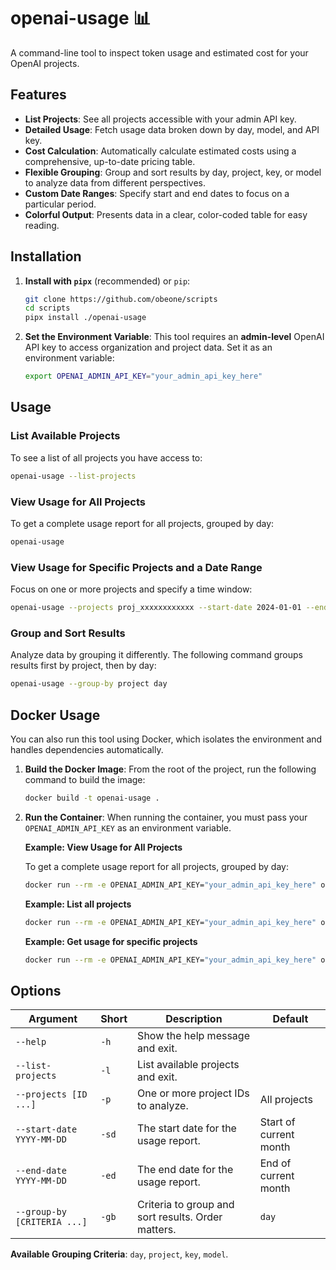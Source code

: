 # openai-usage 📊

A command-line tool to inspect token usage and estimated cost for your OpenAI projects.

## Features

- **List Projects**: See all projects accessible with your admin API key.
- **Detailed Usage**: Fetch usage data broken down by day, model, and API key.
- **Cost Calculation**: Automatically calculate estimated costs using a comprehensive, up-to-date pricing table.
- **Flexible Grouping**: Group and sort results by day, project, key, or model to analyze data from different perspectives.
- **Custom Date Ranges**: Specify start and end dates to focus on a particular period.
- **Colorful Output**: Presents data in a clear, color-coded table for easy reading.

## Installation

1. **Install with `pipx`** (recommended) or `pip`:

    ```bash
    git clone https://github.com/obeone/scripts
    cd scripts
    pipx install ./openai-usage
    ```

2. **Set the Environment Variable**:
    This tool requires an **admin-level** OpenAI API key to access organization and project data. Set it as an environment variable:

    ```bash
    export OPENAI_ADMIN_API_KEY="your_admin_api_key_here"
    ```

## Usage

### List Available Projects

To see a list of all projects you have access to:

```bash
openai-usage --list-projects
```

### View Usage for All Projects

To get a complete usage report for all projects, grouped by day:

```bash
openai-usage
```

### View Usage for Specific Projects and a Date Range

Focus on one or more projects and specify a time window:

```bash
openai-usage --projects proj_xxxxxxxxxxxx --start-date 2024-01-01 --end-date 2024-01-31
```

### Group and Sort Results

Analyze data by grouping it differently. The following command groups results first by project, then by day:

```bash
openai-usage --group-by project day
```

## Docker Usage

You can also run this tool using Docker, which isolates the environment and handles dependencies automatically.

1. **Build the Docker Image**:
    From the root of the project, run the following command to build the image:

    ```bash
    docker build -t openai-usage .
    ```

2. **Run the Container**:
    When running the container, you must pass your `OPENAI_ADMIN_API_KEY` as an environment variable.

    **Example: View Usage for All Projects**

    To get a complete usage report for all projects, grouped by day:

    ```bash
    docker run --rm -e OPENAI_ADMIN_API_KEY="your_admin_api_key_here" openai-usage
    ```

    **Example: List all projects**

    ```bash
    docker run --rm -e OPENAI_ADMIN_API_KEY="your_admin_api_key_here" openai-usage --list-projects
    ```

    **Example: Get usage for specific projects**

    ```bash
    docker run --rm -e OPENAI_ADMIN_API_KEY="your_admin_api_key_here" openai-usage -p proj_xxxxxxxxxxxx
    ```

## Options

| Argument | Short | Description | Default |
|---|---|---|---|
| `--help` | `-h` | Show the help message and exit. | |
| `--list-projects` | `-l` | List available projects and exit. | |
| `--projects [ID ...]` | `-p` | One or more project IDs to analyze. | All projects |
| `--start-date YYYY-MM-DD` | `-sd` | The start date for the usage report. | Start of current month |
| `--end-date YYYY-MM-DD` | `-ed` | The end date for the usage report. | End of current month |
| `--group-by [CRITERIA ...]` | `-gb` | Criteria to group and sort results. Order matters. | `day` |

**Available Grouping Criteria**: `day`, `project`, `key`, `model`.
